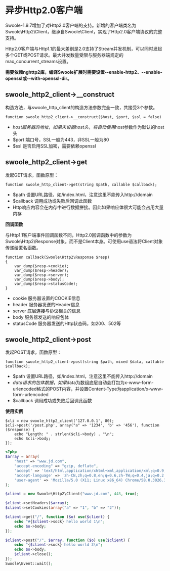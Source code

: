 # 异步Http2.0客户端

Swoole-1.9.7增加了对Http2.0客户端的支持。新增的客户端类名为Swoole\Http2\Client，继承自Swoole\Client，实现了Http2.0客户端协议的完整支持。

Http2.0客户端与Http1.1的最大差别是2.0支持了Stream并发机制，可以同时发起多个GET或POST请求。最大并发数量受限与服务器端规定的max_concurrent_streams设置。

**需要依赖nghttp2库，编译Swoole扩展时需要设置--enable-http2、--enable-openssl或--with-openssl-dir。**

## **swoole_http2_client->__construct**
构造方法，与swoole_http_client的构造方法参数完全一致，共接受3个参数。

~~~
function swoole_http2_client->__construct($host, $port, $ssl = false)

~~~
* $host 服务器的地址，如果未设置host头，将自动使用$host参数作为默认的host头
* $port 端口号，SSL一般为443，非SSL一般为80
* $ssl 是否启用SSL加密，需要依赖openssl

## **swoole_http2_client->get**
发起GET请求，函数原型：

~~~
function swoole_http_client->get(string $path, callable $callback);

~~~
* $path 设置URL路径，如/index.html，注意这里不能传入http://domain
* $callback 调用成功或失败后回调此函数
* Http响应内容会在内存中进行数据拼接。因此如果响应体很大可能会占用大量内存

**回调函数**

与Http1.1客户端事件回调函数不同，Http2.0回调函数中的参数为Swoole\Http2\Response对象。而不是Client本身。可使用use语法将Client对象传递给匿名函数。

~~~
function callback(Swoole\Http2\Response $resp)
{
    var_dump($resp->cookie);
    var_dump($resp->header);
    var_dump($resp->server);
    var_dump($resp->body);
    var_dump($resp->statusCode);
}
~~~

* cookie 服务器设置的COOKIE信息
* header 服务器发送的Header信息
* server 底层连接与协议相关的信息
* body 服务器发送的响应包体
* statusCode 服务器发送的Http状态码，如200、502等

## **swoole_http2_client->post**
发起POST请求，函数原型：

~~~
function swoole_http2_client->post(string $path, mixed $data, callable $callback);

~~~
* $path 设置URL路径，如/index.html，注意这里不能传入http://domain
* $data 请求的包体数据，如果$data为数组底层自动会打包为x-www-form-urlencoded格式的POST内容，并设置Content-Type为application/x-www-form-urlencoded
* $callback 调用成功或失败后回调此函数

**使用实例**
```
$cli = new swoole_http2_client('127.0.0.1', 80); 
$cli->post('/post.php', array("a" => '1234', 'b' => '456'), function ($response) {
    echo "Length: " . strlen($cli->body) . "\n";
    echo $cli->body;
});
```
```php
<?php
$array = array(
    "host" => "www.jd.com",
    "accept-encoding" => "gzip, deflate",
    'accept' => 'text/html,application/xhtml+xml,application/xml;q=0.9,image/webp,*/*;q=0.8',
    'accept-language' => 'zh-CN,zh;q=0.8,en;q=0.6,zh-TW;q=0.4,ja;q=0.2',
    'user-agent' => 'Mozilla/5.0 (X11; Linux x86_64) Chrome/58.0.3026.3 Safari/537.36',
);

$client = new Swoole\Http2\Client("www.jd.com", 443, true);

$client->setHeaders($array);
$client->setCookies(array("a" => "1", "b" => "2"));

$client->get("/", function ($o) use($client) {
    echo "#{$client->sock} hello world 1\n";
    echo $o->body;
});

$client->post("/", $array, function ($o) use($client) {
    echo "{$client->sock} hello world 3\n";
    echo $o->body;
    $client->close();
});
Swoole\Event::wait();